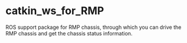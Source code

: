 # catkin_ws_for_RMP
ROS support package for RMP chassis, through which you can drive the RMP chassis and get the chassis status information.
